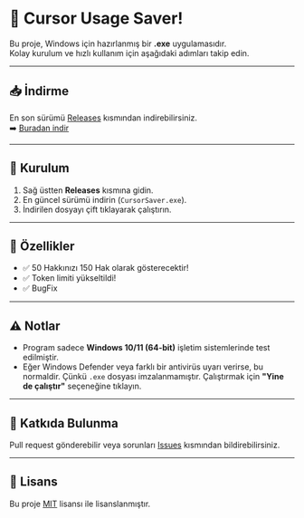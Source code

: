 # 🚀 Cursor Usage Saver!

Bu proje, Windows için hazırlanmış bir **.exe** uygulamasıdır.  
Kolay kurulum ve hızlı kullanım için aşağıdaki adımları takip edin.

---

## 📥 İndirme

En son sürümü [Releases](../../releases) kısmından indirebilirsiniz.  
➡️ [Buradan indir](../../releases/latest)

---

## 🔧 Kurulum

1. Sağ üstten **Releases** kısmına gidin.
2. En güncel sürümü indirin (`CursorSaver.exe`).
3. İndirilen dosyayı çift tıklayarak çalıştırın.

---

## 📌 Özellikler

- ✅ 50 Hakkınızı 150 Hak olarak gösterecektir!  
- ✅ Token limiti yükseltildi!  
- ✅ BugFix  

---

## ⚠️ Notlar

- Program sadece **Windows 10/11 (64-bit)** işletim sistemlerinde test edilmiştir.  
- Eğer Windows Defender veya farklı bir antivirüs uyarı verirse, bu normaldir. Çünkü `.exe` dosyası imzalanmamıştır. Çalıştırmak için **"Yine de çalıştır"** seçeneğine tıklayın.

---

## 🤝 Katkıda Bulunma

Pull request gönderebilir veya sorunları [Issues](../../issues) kısmından bildirebilirsiniz.  

---

## 📜 Lisans

Bu proje [MIT](LICENSE) lisansı ile lisanslanmıştır.
